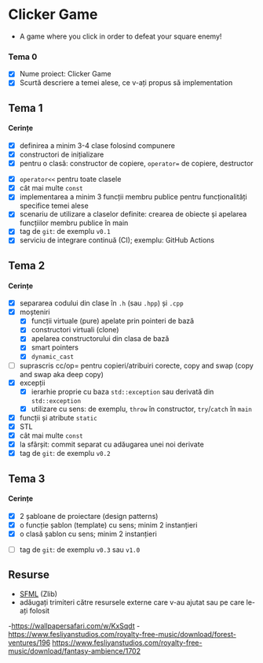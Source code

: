 # Clicker Game

- A game where you click in order to defeat your square enemy!

### Tema 0

- [x] Nume proiect: Clicker Game
- [x] Scurtă descriere a temei alese, ce v-ați propus să implementation

## Tema 1

#### Cerințe

- [x] definirea a minim 3-4 clase folosind compunere
- [x] constructori de inițializare
- [x] pentru o clasă: constructor de copiere, `operator=` de copiere, destructor

<!-- - [ ] pentru o altă clasă: constructor de mutare, `operator=` de mutare, destructor -->
<!-- - [ ] pentru o altă clasă: toate cele 5 funcții membru speciale -->

- [x] `operator<<` pentru toate clasele
- [x] cât mai multe `const`
- [x] implementarea a minim 3 funcții membru publice pentru funcționalități specifice temei alese
- [x] scenariu de utilizare a claselor definite: crearea de obiecte și apelarea funcțiilor membru publice în main
- [x] tag de `git`: de exemplu `v0.1`
- [x] serviciu de integrare continuă (CI); exemplu: GitHub Actions

## Tema 2

#### Cerințe

- [x] separarea codului din clase în `.h` (sau `.hpp`) și `.cpp`
- [x] moșteniri
    - [x] funcții virtuale (pure) apelate prin pointeri de bază
    - [x] constructori virtuali (clone)
    - [x] apelarea constructorului din clasa de bază
    - [x] smart pointers
    - [x] `dynamic_cast`
- [ ] suprascris cc/op= pentru copieri/atribuiri corecte, copy and swap (copy and swap aka deep copy)
- [x] excepții
    - [x] ierarhie proprie cu baza `std::exception` sau derivată din `std::exception`
    - [x] utilizare cu sens: de exemplu, `throw` în constructor, `try`/`catch` în `main`
- [x] funcții și atribute `static`
- [x] STL
- [x] cât mai multe `const`
- [x] la sfârșit: commit separat cu adăugarea unei noi derivate
- [x] tag de `git`: de exemplu `v0.2`

## Tema 3

#### Cerințe

- [x] 2 șabloane de proiectare (design patterns)
- [x] o funcție șablon (template) cu sens; minim 2 instanțieri
- [x] o clasă șablon cu sens; minim 2 instanțieri

<!-- - [ ] o specializare pe funcție/clasă șablon -->

- [ ] tag de `git`: de exemplu `v0.3` sau `v1.0`

## Resurse

- [SFML](https://github.com/SFML/SFML/tree/aa82ea132b9296a31922772027ad5d14c1fa381b) (Zlib)
- adăugați trimiteri către resursele externe care v-au ajutat sau pe care le-ați folosit

-https://wallpapersafari.com/w/KxSqdt
-https://www.fesliyanstudios.com/royalty-free-music/download/forest-ventures/196
https://www.fesliyanstudios.com/royalty-free-music/download/fantasy-ambience/1702